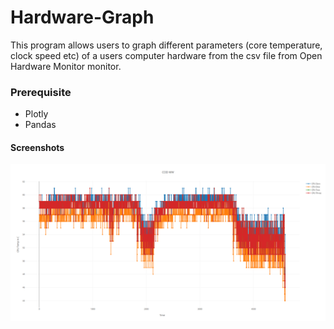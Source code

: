 # Hardware-Graph
This program allows users to graph different parameters (core temperature, clock speed etc) of a users computer hardware from the csv file from Open Hardware Monitor monitor.

### Prerequisite 
- Plotly
- Pandas

#### Screenshots
![ScreenShot](screenOne.PNG)